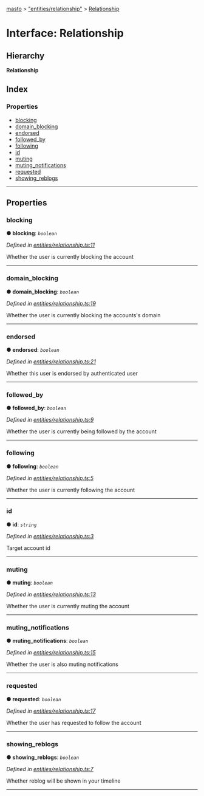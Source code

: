 [masto](../README.md) > ["entities/relationship"](../modules/_entities_relationship_.md) > [Relationship](../interfaces/_entities_relationship_.relationship.md)

# Interface: Relationship

## Hierarchy

**Relationship**

## Index

### Properties

* [blocking](_entities_relationship_.relationship.md#blocking)
* [domain_blocking](_entities_relationship_.relationship.md#domain_blocking)
* [endorsed](_entities_relationship_.relationship.md#endorsed)
* [followed_by](_entities_relationship_.relationship.md#followed_by)
* [following](_entities_relationship_.relationship.md#following)
* [id](_entities_relationship_.relationship.md#id)
* [muting](_entities_relationship_.relationship.md#muting)
* [muting_notifications](_entities_relationship_.relationship.md#muting_notifications)
* [requested](_entities_relationship_.relationship.md#requested)
* [showing_reblogs](_entities_relationship_.relationship.md#showing_reblogs)

---

## Properties

<a id="blocking"></a>

###  blocking

**● blocking**: *`boolean`*

*Defined in [entities/relationship.ts:11](https://github.com/lagunehq/core/blob/84abcd4/src/entities/relationship.ts#L11)*

Whether the user is currently blocking the account

___
<a id="domain_blocking"></a>

###  domain_blocking

**● domain_blocking**: *`boolean`*

*Defined in [entities/relationship.ts:19](https://github.com/lagunehq/core/blob/84abcd4/src/entities/relationship.ts#L19)*

Whether the user is currently blocking the accounts's domain

___
<a id="endorsed"></a>

###  endorsed

**● endorsed**: *`boolean`*

*Defined in [entities/relationship.ts:21](https://github.com/lagunehq/core/blob/84abcd4/src/entities/relationship.ts#L21)*

Whether this user is endorsed by authenticated user

___
<a id="followed_by"></a>

###  followed_by

**● followed_by**: *`boolean`*

*Defined in [entities/relationship.ts:9](https://github.com/lagunehq/core/blob/84abcd4/src/entities/relationship.ts#L9)*

Whether the user is currently being followed by the account

___
<a id="following"></a>

###  following

**● following**: *`boolean`*

*Defined in [entities/relationship.ts:5](https://github.com/lagunehq/core/blob/84abcd4/src/entities/relationship.ts#L5)*

Whether the user is currently following the account

___
<a id="id"></a>

###  id

**● id**: *`string`*

*Defined in [entities/relationship.ts:3](https://github.com/lagunehq/core/blob/84abcd4/src/entities/relationship.ts#L3)*

Target account id

___
<a id="muting"></a>

###  muting

**● muting**: *`boolean`*

*Defined in [entities/relationship.ts:13](https://github.com/lagunehq/core/blob/84abcd4/src/entities/relationship.ts#L13)*

Whether the user is currently muting the account

___
<a id="muting_notifications"></a>

###  muting_notifications

**● muting_notifications**: *`boolean`*

*Defined in [entities/relationship.ts:15](https://github.com/lagunehq/core/blob/84abcd4/src/entities/relationship.ts#L15)*

Whether the user is also muting notifications

___
<a id="requested"></a>

###  requested

**● requested**: *`boolean`*

*Defined in [entities/relationship.ts:17](https://github.com/lagunehq/core/blob/84abcd4/src/entities/relationship.ts#L17)*

Whether the user has requested to follow the account

___
<a id="showing_reblogs"></a>

###  showing_reblogs

**● showing_reblogs**: *`boolean`*

*Defined in [entities/relationship.ts:7](https://github.com/lagunehq/core/blob/84abcd4/src/entities/relationship.ts#L7)*

Whether reblog will be shown in your timeline

___

